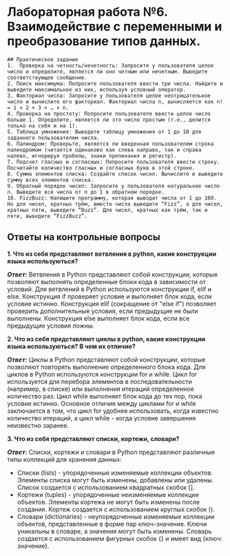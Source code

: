 # Лабораторная работа №6. Взаимодействие с переменными и преобразование типов данных.
    
    ## Практическое задание
    1.  Проверка на четность/нечетность: Запросите у пользователя целое число и определите, является ли оно четным или нечетным. Выведите соответствующее сообщение.
    2. Поиск максимума: Попросите пользователя ввести три числа. Найдите и выведите максимальное из них, используя условный оператор.
    3. Факториал числа: Запросите у пользователя целое неотрицательное число и вычислите его факториал. Факториал числа n, вычисляется как n! = 1 × 2 × 3 × … × n.
    4. Проверка на простоту: Попросите пользователя ввести целое число больше 1. Определите, является ли это число простым (т.е., делится только на себя и на 1).
    5. Таблица умножения: Выведите таблицу умножения от 1 до 10 для заданного пользователем числа.
    6. Палиндром: Проверьте, является ли введенная пользователем строка палиндромом (читается одинаково как слева направо, так и справа налево, игнорируя пробелы, знаки препинания и регистр).
    7. Подсчет гласных и согласных: Попросите пользователя ввести строку. Посчитайте количество гласных и согласных букв в этой строке.
    8. Сумма элементов списка: Создайте список чисел. Вычислите и выведите сумму всех элементов списка.
    9. Обратный порядок чисел: Запросите у пользователя натуральное число n. Выведите все числа от n до 1 в обратном порядке.
    10. FizzBuzz: Напишите программу, которая выводит числа от 1 до 100. Но для чисел, кратных трём, вместо числа выведите “Fizz”, а для чисел, кратных пяти, выведите “Buzz”. Для чисел, кратных как трём, так и пяти, выведите “FizzBuzz”.


## Ответы на контрольные вопросы
**1. Что из себя представляют ветвления в python, какие конструкции языка используються?**

***Ответ:*** Ветвления в Python представляют собой конструкции, которые позволяют выполнять определенные блоки кода в зависимости от условий. Для ветвлений в Python используются конструкции if, elif и else. Конструкция if проверяет условие и выполняет блок кода, если условие истинно. Конструкция elif (сокращение от "else if") позволяет проверить дополнительные условия, если предыдущие не были выполнены. Конструкция else выполняет блок кода, если все предыдущие условия ложны.

**2. Что из себя представляют циклы в python, какие конструкции языка используються? В чем их отличие?**

***Ответ:*** Циклы в Python представляют собой конструкции, которые позволяют повторять выполнение определенного блока кода. Для циклов в Python используются конструкции for и while. Цикл for используется для перебора элементов в последовательности (например, в списке) или выполнения итераций определенное количество раз. Цикл while выполняет блок кода до тех пор, пока условие истинно. Основное отличие между циклами for и while заключается в том, что цикл for удобнее использовать, когда известно количество итераций, а цикл while - когда условие завершения неизвестно заранее. 

**3. Что из себя представляют списки, кортежи, словари?**

***Ответ:*** Списки, кортежи и словари в Python представляют различные типы коллекций для хранения данных: 
   - Списки (lists) - упорядоченные изменяемые коллекции объектов. Элементы списка могут быть изменены, добавлены или удалены. Список создается с использованием квадратных скобок []. 
   - Кортежи (tuples) - упорядоченные неизменяемые коллекции объектов. Элементы кортежа не могут быть изменены после создания. Кортеж создается с использованием круглых скобок (). 
   - Словари (dictionaries) - неупорядоченные изменяемые коллекции объектов, представленные в форме пар ключ-значение. Ключи уникальны в словаре, а значения могут быть изменены. Словарь создается с использованием фигурных скобок {} и имеет вид {ключ: значение}.
